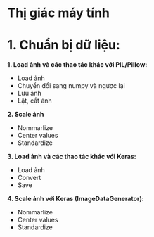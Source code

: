 # Thị giác máy tính

# 1. Chuẩn bị dữ liệu:
**1. Load ảnh và các thao tác khác với PIL/Pillow:**
- Load ảnh
- Chuyển đổi sang numpy và ngược lại
- Lưu ảnh
- Lật, cắt ảnh

**2. Scale ảnh**
- Nommarlize
- Center values
- Standardize

**3. Load ảnh và các thao tác khác với Keras:**
- Load ảnh
- Convert
- Save

**4. Scale ảnh với Keras (ImageDataGenerator):**
- Nommarlize
- Center values
- Standardize